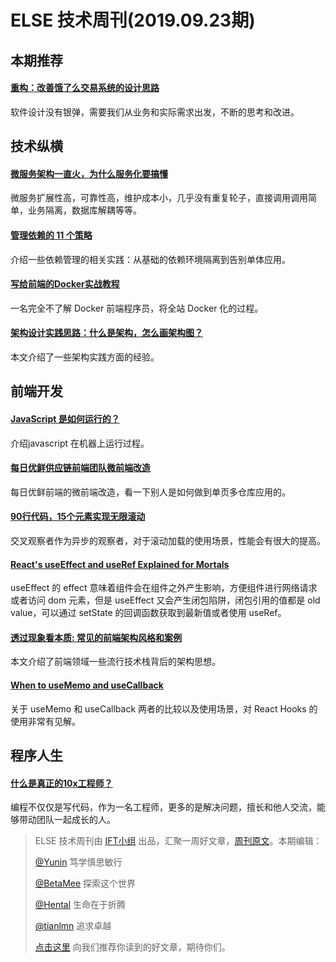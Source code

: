 # ELSE 技术周刊(2019.09.23期)

## 本期推荐
#### [重构：改善饿了么交易系统的设计思路](https://zhuanlan.zhihu.com/p/83388356)

软件设计没有银弹，需要我们从业务和实际需求出发，不断的思考和改进。

## 技术纵横

#### [微服务架构一直火，为什么服务化要搞懂](https://segmentfault.com/a/1190000020437300)
微服务扩展性高，可靠性高，维护成本小，几乎没有重复轮子，直接调用调用简单，业务隔离，数据库解耦等等。
#### [管理依赖的 11 个策略](https://www.phodal.com/blog/dependency-management-strategy/)
介绍一些依赖管理的相关实践：从基础的依赖环境隔离到告别单体应用。

#### [写给前端的Docker实战教程](https://juejin.im/post/5d8440ebe51d4561eb0b2751)

一名完全不了解 Docker 前端程序员，将全站 Docker 化的过程。


#### [架构设计实践思路：什么是架构，怎么画架构图？](https://mp.weixin.qq.com/s/eGNbRFKAli35CJu4aYN_4w)

本文介绍了一些架构实践方面的经验。

## 前端开发

#### [JavaScript 是如何运行的？](https://segmentfault.com/a/1190000020438413)
介绍javascript 在机器上运行过程。
#### [每日优鲜供应链前端团队微前端改造](https://juejin.im/post/5d7f702ce51d4561f777e258)

每日优鲜前端的微前端改造，看一下别人是如何做到单页多仓库应用的。

#### [90行代码，15个元素实现无限滚动](https://juejin.im/post/5d7f80796fb9a06b24434d4e)

交叉观察者作为异步的观察者，对于滚动加载的使用场景，性能会有很大的提高。
#### [React's useEffect and useRef Explained for Mortals](https://leewarrick.com/blog/react-use-effect-explained/)

useEffect 的 effect 意味着组件会在组件之外产生影响，方便组件进行网络请求或者访问 dom 元素，但是 useEffect 又会产生闭包陷阱，闭包引用的值都是 old value，可以通过 setState 的回调函数获取到最新值或者使用 useRef。
#### [透过现象看本质: 常见的前端架构风格和案例](https://mp.weixin.qq.com/s/9nLnYnsoW0bR0ap_KrRSxA)

本文介绍了前端领域一些流行技术栈背后的架构思想。
#### [When to useMemo and useCallback](https://kentcdodds.com/blog/usememo-and-usecallback)

关于 useMemo 和 useCallback 两者的比较以及使用场景，对 React Hooks 的使用非常有见解。

## 程序人生


#### [什么是真正的10x工程师？ ](https://mp.weixin.qq.com/s?__biz=MzUxMzcxMzE5Ng==&mid=2247492501&idx=1&sn=efb7e795fbefe3bf1ec5e71772736109)

编程不仅仅是写代码，作为一名工程师，更多的是解决问题，擅长和他人交流，能够带动团队一起成长的人。

> ELSE 技术周刊由 [IFT小组](https://github.com/CtripFE) 出品，汇聚一周好文章，[周刊原文](https://zhuanlan.zhihu.com/p/83656568)。本期编辑：
>
> [@Yunin](https://github.com/Yunin) 笃学慎思敏行
>
> [@BetaMee](https://github.com/BetaMee) 探索这个世界
>
> [@Hental](https://github.com/Hental) 生命在于折腾
>
> [@tianlmn](https://github.com/tianlmn) 追求卓越
>
> [点击这里](https://github.com/CtripFE/fe-weekly/issues) 向我们推荐你读到的好文章，期待你们。